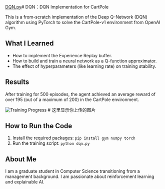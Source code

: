 [DQN.py](https://github.com/user-attachments/files/22122118/DQN.py)# DQN：DQN Implementation for CartPole

This is a from-scratch implementation of the Deep Q-Network (DQN) algorithm using PyTorch to solve the CartPole-v1 environment from OpenAI Gym.

## What I Learned
- How to implement the Experience Replay buffer.
- How to build and train a neural network as a Q-function approximator.
- The effect of hyperparameters (like learning rate) on training stability.

## Results
After training for 500 episodes, the agent achieved an average reward of over 195 (out of a maximum of 200) in the CartPole environment.

![Training Progress](/reward_plot.png) # 这里显示你上传的图片

## How to Run the Code
1. Install the required packages: `pip install gym numpy torch`
2. Run the training script: `python dqn.py`

## About Me
I am a graduate student in Computer Science transitioning from a management background. I am passionate about reinforcement learning and explainable AI.
